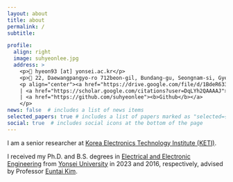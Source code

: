 ```yaml
---
layout: about
title: about
permalink: /
subtitle:

profile:
  align: right
  image: suhyeonlee.jpg
  address: >
    <p>📧 hyeon93 [at] yonsei.ac.kr</p>
    <p>📍 22, Daewangpangyo-ro 712beon-gil, Bundang-gu, Seongnam-si, Gyeonggi-do, 13488, Korea
    <p align="center"><a href="https://drive.google.com/file/d/1BdeR633bTYXYoMqY3X3wTh67CG6bsjDa/view?usp=sharing"><b>CV</b></a>
    | <a href="https://scholar.google.com/citations?user=DqLYh2QAAAAJ"><b>Google Scholar</b></a>
    | <a href="https://github.com/suhyeonlee"><b>Github</b></a>
    </p>
news: false  # includes a list of news items
selected_papers: true # includes a list of papers marked as "selected={true}"
social: true  # includes social icons at the bottom of the page
---
```


<p>I am a senior researcher at <a href="https://www.keti.re.kr/eng/main/main.php">Korea Electronics Technology Institute (KETI)</a>.</p>
<p>I received my Ph.D. and B.S. degrees in <a href="https://ee.yonsei.ac.kr/" target="_blank" rel="noopener">Electrical and Electronic Engineering</a> from <a href="https://yonsei.ac.kr/" target="_blank" rel="noopener">Yonsei University</a> in 2023 and 2016, respectively, advised by Professor <a href="https://cilab.yonsei.ac.kr">Euntai Kim</a>.</p>
